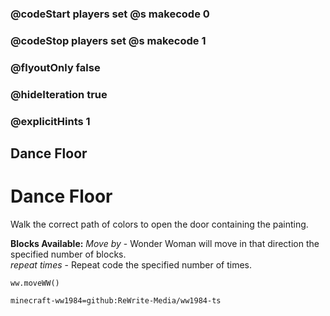 ### @codeStart players set @s makecode 0
### @codeStop players set @s makecode 1

### @flyoutOnly false
### @hideIteration true
### @explicitHints 1

## Dance Floor

# Dance Floor
Walk the correct path of colors to open the door containing the painting.

**Blocks Available:**
*Move <direction> by <number>* - Wonder Woman will move in that direction the specified number of blocks.  
*repeat <number> times* - Repeat code the specified number of times.  

```ghost
ww.moveWW()
```
```package
minecraft-ww1984=github:ReWrite-Media/ww1984-ts
```
